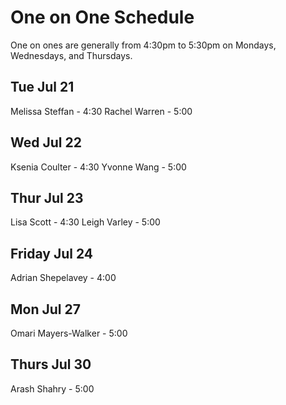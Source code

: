 # One on One Schedule 
One on ones are generally from 4:30pm to 5:30pm on Mondays, Wednesdays, and Thursdays.

## Tue Jul 21
Melissa Steffan - 4:30
Rachel Warren - 5:00

## Wed Jul 22
Ksenia Coulter - 4:30
Yvonne Wang - 5:00

## Thur Jul 23
Lisa Scott - 4:30
Leigh Varley - 5:00

## Friday Jul 24
Adrian Shepelavey - 4:00

## Mon Jul 27
Omari Mayers-Walker - 5:00

## Thurs Jul 30
Arash Shahry - 5:00



